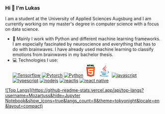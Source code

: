### Hi 👋 I'm Lukas

I am a student at the University of Applied Sciences Augsburg and I am currently working on my master's degree in computer science with a focus on data science.

- 🔭 Mainly I work with Python and different machine learning frameworks. I am especially fascinated by neuroscience and everything that has to do with brainwaves. I have already used machine learning to classify emotions from brainwaves in my bachelor thesis.
- 💻 Technologies I use:
<br /><a href="https://www.tensorflow.org/" target="_blank"><img src="https://upload.wikimedia.org/wikipedia/commons/2/2d/Tensorflow_logo.svg" alt="Tensorflow" width="40" height="40"/></a> <a href="https://www.pytorch.org/" target="_blank"><img src="https://pytorch.org/assets/images/pytorch-logo.png" alt="Pytorch" width="40" height="40"/></a> <a href="https://www.python.org/"><img src="https://upload.wikimedia.org/wikipedia/commons/c/c3/Python-logo-notext.svg" alt="Python" width="40" height="40"/></a> <a href="https://www.w3.org/html/" target="_blank"><img src="https://raw.githubusercontent.com/devicons/devicon/master/icons/html5/html5-original-wordmark.svg" alt="html5" width="40" height="40"/></a> <a href="https://www.java.com" target="_blank"><img src="https://raw.githubusercontent.com/devicons/devicon/master/icons/java/java-original.svg" alt="java" width="40" height="40"/></a> <a href="https://www.javascript.com/" target="_blank"><img src="https://cdn.jsdelivr.net/npm/programming-languages-logos/src/javascript/javascript.png" alt="javascript" width="40" height="40"/></a> <a href="https://www.typescriptlang.org/" target="_blank"> <img src="https://github.com/remojansen/logo.ts/blob/master/ts.png" alt="typescript" width="40" height="40"/></a> <a href="https://nodejs.org/" target="_blank"> <img src="https://camo.githubusercontent.com/720ed473d178f9380291709d2223860ade4f3c7bc368e3fea1ad057b8dc9c6f5/68747470733a2f2f6e6f64656a732e6f72672f7374617469632f696d616765732f6c6f676f2d6c696768742e737667" alt="nodejs" width="40" height="40"/></a> <a href="https://reactjs.org/" target="_blank"><img src="https://raw.githubusercontent.com/jalbertsr/logo-badge-images/master/img/react_logo.png" alt="reactjs" width="40" height="40"/></a> <a href="https://reactnative.dev/" target="_blank"><img src="https://www.pngkit.com/png/full/222-2224799_react-native-development-react-native-logo-png.png" alt="react native" width="70" height="40"/></a> 

[![Top Langs](https://github-readme-stats.vercel.app/api/top-langs?username=Mozartuss&hide=Jupyter Notebook&show_icons=true&langs_count=8&theme=tokyonight&locale=en&layout=compact)]()

<!--
**Mozartuss/Mozartuss** is a ✨ _special_ ✨ repository because its `README.md` (this file) appears on your GitHub profile.

Here are some ideas to get you started:

- 🔭 I’m currently working on ...
- 🌱 I’m currently learning ...
- 👯 I’m looking to collaborate on ...
- 🤔 I’m looking for help with ...
- 💬 Ask me about ...
- 📫 How to reach me: ...
- 😄 Pronouns: ...
- ⚡ Fun fact: ...
-->
